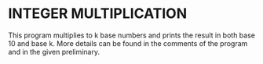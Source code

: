 # INTEGER MULTIPLICATION

This program multiplies to k base numbers and prints the result in both base 10 and base k. More details can be found in the comments of the program and in the given preliminary.
